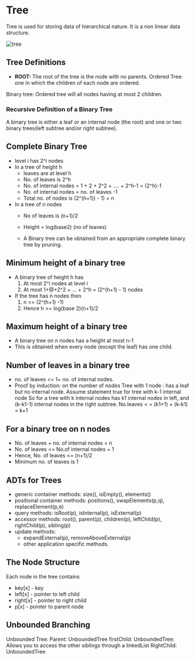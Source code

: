 # Tree

Tree is used for storing data of hierarchical nature. It is a non linear data structure.

![tree](https://github.com/rahul-raviprasad/ "Tree Data Structure")


## Tree Definitions

* **ROOT:** The root of the tree is the node with no parents.
Ordered Tree: one in which the children of each node are ordered.

Binary tree: Ordered tree will all nodes having at most 2 children.

### Recursive Definition of a Binary Tree
A binary tree is either a leaf or an internal node (the root) and one or two binary trees(left subtree and/or right subtree).

## Complete Binary Tree
* level i has 2^i nodes
* In a tree of height h
  * leaves are at level h
  * No. of leaves is 2^h
  * No. of internal nodes = 1 + 2 + 2^2 + .... + 2^h-1 = (2^h)-1
  * No. of internal nodes =  no. of leaves -1
  * Total no. of nodes is (2^(h+1)) - 1) = n
* In a tree of n nodes
  * No of leaves is (n+1)/2
  * Height = log(base2) (no of leaves)

  * A Binary tree can be obtained from an appropriate complete binary tree by pruning.


## Minimum height of a binary tree
* A binary tree of height h has
  1. At most 2^i nodes at level i
  2. At most 1+@+2^2 + ... + 2^h = (2^(h+1) - 1) nodes
* If the tree has n nodes then
  1. n <= (2^(h+1) -1)
  2. Hence h >= log(base 2)(n+1)/2

## Maximum height of a binary tree
* A binary tree on n nodes has a height at most n-1
* This is obtained when every node (except the leaf) has one child.

## Number of leaves in a binary tree
* no. of leaves <= 1+ no. of internal nodes.
* Proof by induction: on the number of nodes
  Tree with 1 node : has a leaf but no internal node.
  Assume statement true for tree with k-1 internal node
  So for a tree with k internal nodes has k1 internal nodes in left, and (k-k1-1) internal nodes in the right subtree.
  No.leaves < = (k1+1) + (k-k1) = k+1

##  For a binary tree on n nodes
* No. of leaves + no. of internal nodes = n
* No. of leaves <= No.of internal nodes + 1
* Hence, No. of leaves <= (n+1)/2
* Minimum no. of leaves is 1

## ADTs for Trees
* generic container methods: size(), isEmpty(), elements()
* positional container methods: positions(), swapElements(p,q), replaceElement(p,e)
* query methods: isRoot(p), isInternal(p), isExternal(p)
* accessor methods: root(), parent(p), children(p), leftChild(p), rightChild(p), sibling(p)
* update methods:
  * expandExternal(p), removeAboveExternal(p)
  * other application specific methods.

## The Node Structure
Each node in the tree contains
* key[x] - key
* left[x] - pointer to left child
* right[x] - pointer to right child
* p[x] - pointer to parent node

## Unbounded Branching
Unbounded Tree:
Parent: UnboundedTree
firstChild: UnboundedTree: Allows you to access the other siblings through a linkedList
RightChild: UnboundedTree
